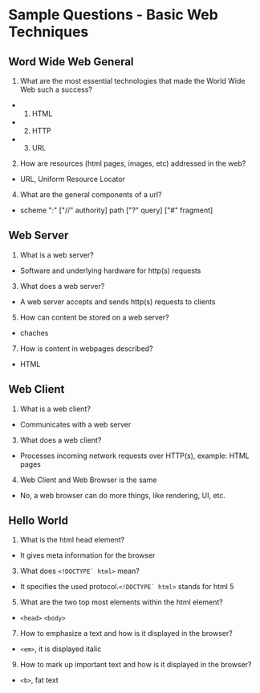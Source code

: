 # Sample Questions - Basic Web Techniques

## Word Wide Web General

1. What are the most essential technologies that made the World Wide Web such a success?
  - 1. HTML
  - 2. HTTP
  - 3. URL 

2. How are resources (html pages, images, etc) addressed in the web?
  - URL, Uniform Resource Locator
4. What are the general components of a url?
  - scheme ":" ["//" authority] path ["?" query] ["#" fragment]

## Web Server
1. What is a web server?
  - Software and underlying hardware for http(s) requests
3. What does a web server?
  - A web server accepts and sends http(s) requests to clients
5. How can content be stored on a web server?
  - chaches 
7. How is content in webpages described?
  - HTML

## Web Client

1. What is a web client?
  - Communicates with a web server
3. What does a web client?
  - Processes incoming network requests over HTTP(s), example: HTML pages
4. Web Client and Web Browser is the same
  - No, a web browser can do more things, like rendering, UI, etc.

## Hello World

1. What is the html head element?
  - It gives meta information for the browser
3. What does ``<!DOCTYPE` html>`` mean?
  - It specifies the used protocol.``<!DOCTYPE` html>`` stands for html 5 
5. What are the two top most elements within the html element?
  - ``<head>`` ``<body>``
7. How to emphasize a text and how is it displayed in the browser?
  - ``<em>``, it is displayed italic
9. How to mark up important text and how is it displayed in the browser?
  - ``<b>``, fat text